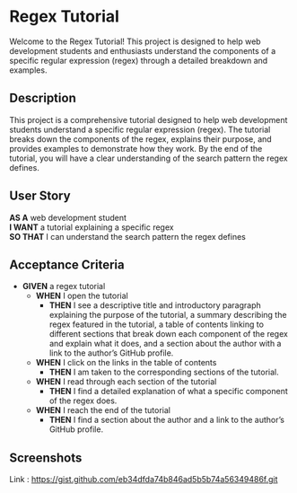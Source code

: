 # Regex Tutorial

Welcome to the Regex Tutorial! This project is designed to help web development students and enthusiasts understand the components of a specific regular expression (regex) through a detailed breakdown and examples.

## Description

This project is a comprehensive tutorial designed to help web development students understand a specific regular expression (regex). The tutorial breaks down the components of the regex, explains their purpose, and provides examples to demonstrate how they work. By the end of the tutorial, you will have a clear understanding of the search pattern the regex defines.

## User Story

**AS A** web development student  
**I WANT** a tutorial explaining a specific regex  
**SO THAT** I can understand the search pattern the regex defines  

## Acceptance Criteria

- **GIVEN** a regex tutorial  
  - **WHEN** I open the tutorial  
    - **THEN** I see a descriptive title and introductory paragraph explaining the purpose of the tutorial, a summary describing the regex featured in the tutorial, a table of contents linking to different sections that break down each component of the regex and explain what it does, and a section about the author with a link to the author’s GitHub profile.  
  - **WHEN** I click on the links in the table of contents  
    - **THEN** I am taken to the corresponding sections of the tutorial.  
  - **WHEN** I read through each section of the tutorial  
    - **THEN** I find a detailed explanation of what a specific component of the regex does.  
  - **WHEN** I reach the end of the tutorial  
    - **THEN** I find a section about the author and a link to the author’s GitHub profile.  

## Screenshots

Link :
https://gist.github.com/eb34dfda74b846ad5b5b74a56349486f.git
